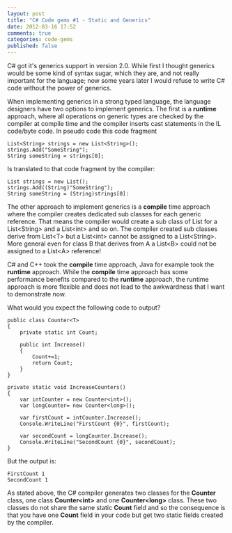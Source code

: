 ```yaml
---
layout: post
title: "C# Code gems #1 - Static and Generics"
date: 2012-03-16 17:52
comments: true
categories: code-gems
published: false
---
```

C# got it's generics support in version 2.0. While first I thought generics would be some kind of syntax sugar, which they are, and not really important for the language; now some years later I would refuse to write C# code without the power of generics.

When implementing generics in a strong typed language, the language designers have two options to implement generics. The first is a **runtime** approach, where all operations on generic types are checked by the compiler at compile time and the compiler inserts cast statements in the IL code/byte code. In pseudo code this code fragment 

    List<String> strings = new List<String>();
    strings.Add("SomeString");
    String someString = strings[0];

Is translated to that code fragment by the compiler:

    List strings = new List();
    strings.Add((String)"SomeString");
    String someString = (String)strings[0]:

The other approach to implement generics is a **compile** time approach where the compiler creates dedicated sub classes for each generic reference. That means the compiler would create a sub class of List for a List&lt;String&gt; and a List&lt;int&gt; and so on. The compiler created sub classes derive from List&lt;T&gt; but a List&lt;int&gt; cannot be assigned to a List&lt;String&gt;. More general even for class B that derives from A a List&lt;B&gt; could not be assigned to a List&lt;A&gt; reference!

C# and C++ took the **compile** time approach, Java for example took the **runtime** approach. While the **compile** time approach has some performance benefits compared to the **runtime** approach, the runtime approach is more flexible and does not lead to the awkwardness that I want to demonstrate now.

What would you expect the following code to output?

    public class Counter<T>
    {
        private static int Count;

        public int Increase()
        {
            Count+=1;
            return Count;
        }
    }

    private static void IncreaseCounters()
    {
        var intCounter = new Counter<int>();
        var longCounter= new Counter<long>();

        var firstCount = intCounter.Increase();
        Console.WriteLine("FirstCount {0}", firstCount);

        var secondCount = longCounter.Increase();
        Console.WriteLine("SecondCount {0}", secondCount);
    }

But the output is:

    FirstCount 1
    SecondCount 1
 
As stated above, the C# compiler generates two classes for the **Counter** class, one class **Counter&lt;int&gt;** and one **Counter&lt;long&gt;** class. These two classes do not share the same static **Count** field and so the consequence is that you have one **Count** field in your code but get two static fields created by the compiler.


